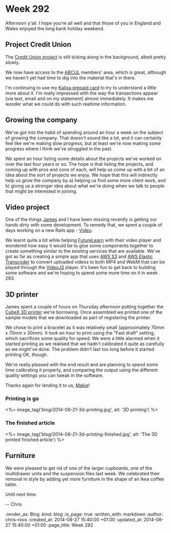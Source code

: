 Week 292
========

Afternoon y'all. I hope you're all well and that those of you in England and Wales enjoyed the long bank holiday weekend.

## Project Credit Union

The [Credit Union project][] is still ticking along in the background, albeit pretty slowly.

We now have access to the [ABCUL][] members' area, which is great, although we haven't yet had time to dig into the material that's in there.

I'm continuing to use my [Kalixa prepaid card][] to try to understand a little more about it. I'm really impressed with the way the transactions appear (via text, email and on my statement) almost immediately. It makes me wonder what we could do with such realtime information.

## Growing the company

We've got into the habit of spending around an hour a week on the subject of growing the company. That doesn't sound like a lot, and it can certainly feel like we're making slow progress, but at least we're now making _some_ progress where I think we've struggled in the past.

We spent an hour listing some details about the projects we've worked on over the last four years or so. The hope is that listing the projects, and coming up with pros and cons of each, will help us come up with a bit of an idea about the sort of projects we enjoy. We hope that this will indirectly help us grow the company by a) helping us find some more client work, and b) giving us a stronger idea about what we're doing when we talk to people that might be interested in joining.

## Video project

One of the things [James][] and I have been missing recently is getting our hands dirty with some development. To remedy that, we spent a couple of days working on a new Rails app - [Video][].

We learnt quite a bit while helping [FutureLearn][] with their video player and wondered how easy it would be to glue some components together to create something similar to the existing services that are available. We've got as far as creating a simple app that uses [AWS S3][] and [AWS Elastic Transcoder][] to convert uploaded videos to both MP4 and WebM that can be played through the [VideoJS][] player. It's been fun to get back to building some software and we're hoping to spend some more time on it in week 293.

## 3D printer

James spent a couple of hours on Thursday afternoon putting together the [CubeX 3D printer][] we're borrowing. Once assembled we printed one of the sample models that we downloaded as part of registering the printer.

We chose to print a bracelet as it was relatively small (approximately 70mm x 70mm x 30mm). It took an hour to print using the "Fast draft" setting, which sacrifices some quality for speed. We were a little alarmed when it started printing as we realised that we hadn't calibrated it quite as carefully as we might've done. The problem didn't last too long before it started printing OK, though.

We're really pleased with the end result and are planning to spend some time calibrating it properly, and comparing the output using the different quality settings you can tweak in the software.

Thanks again for lending it to us, [Makie][]!

### Printing is go

<%= image_tag('blog/2014-08-21-3d-printing.jpg', alt: '3D printing') %>

### The finished article

<%= image_tag('blog/2014-08-21-3d-printing-finished.jpg', alt: 'The 3D printed finished article') %>

## Furniture

We were pleased to get rid of one of the larger cupboards, one of the multidrawer units and the suspension files last week. We celebrated their removal in style by adding yet more furniture in the shape of an Ikea coffee table.

Until next time.

-- Chris

[ABCUL]: http://www.abcul.org/home
[AWS S3]: http://aws.amazon.com/s3/
[AWS Elastic Transcoder]: http://aws.amazon.com/elastictranscoder/
[Credit Union project]: https://github.com/freerange/bank/wiki
[CubeX 3D printer]: http://www.3dsystems.com/3d-printers/personal/cubex
[FutureLearn]: https://www.futurelearn.com/
[James]: /james-mead
[Kalixa prepaid card]: https://www.kalixa.com/Pay
[Makie]: http://makie.me/
[Video]: https://github.com/freerange/video
[VideoJS]: http://www.videojs.com/

:render_as: Blog
:kind: blog
:is_page: true
:written_with: markdown
:author: chris-roos
:created_at: 2014-08-27 15:40:00 +01:00
:updated_at: 2014-08-27 15:40:00 +01:00
:page_title: Week 292
